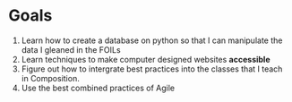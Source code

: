 # Goals
1. Learn how to create a database on python so that I can manipulate the data I gleaned in the FOILs
2. Learn techniques to make computer designed websites **accessible**
3. Figure out how to intergrate best practices into the classes that I teach in Composition.
4. Use the best combined practices of Agile 

